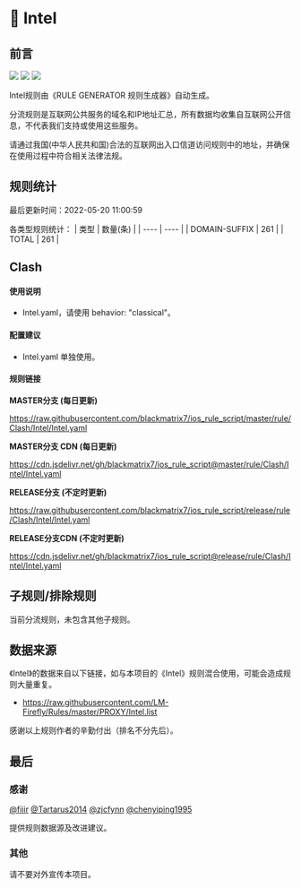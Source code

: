 # 🧸 Intel

## 前言

![](https://shields.io/badge/-移除重复规则-ff69b4) ![](https://shields.io/badge/-DOMAIN与DOMAIN--SUFFIX合并-green) ![](https://shields.io/badge/-IP--CIDR(6)合并-blueviolet) 

Intel规则由《RULE GENERATOR 规则生成器》自动生成。

分流规则是互联网公共服务的域名和IP地址汇总，所有数据均收集自互联网公开信息，不代表我们支持或使用这些服务。

请通过我国(中华人民共和国)合法的互联网出入口信道访问规则中的地址，并确保在使用过程中符合相关法律法规。

## 规则统计

最后更新时间：2022-05-20 11:00:59

各类型规则统计：
| 类型 | 数量(条)  | 
| ---- | ----  |
| DOMAIN-SUFFIX | 261  | 
| TOTAL | 261  | 


## Clash 

#### 使用说明
- Intel.yaml，请使用 behavior: "classical"。

#### 配置建议
- Intel.yaml 单独使用。

#### 规则链接
**MASTER分支 (每日更新)**

https://raw.githubusercontent.com/blackmatrix7/ios_rule_script/master/rule/Clash/Intel/Intel.yaml

**MASTER分支 CDN (每日更新)**

https://cdn.jsdelivr.net/gh/blackmatrix7/ios_rule_script@master/rule/Clash/Intel/Intel.yaml

**RELEASE分支 (不定时更新)**

https://raw.githubusercontent.com/blackmatrix7/ios_rule_script/release/rule/Clash/Intel/Intel.yaml

**RELEASE分支CDN (不定时更新)**

https://cdn.jsdelivr.net/gh/blackmatrix7/ios_rule_script@release/rule/Clash/Intel/Intel.yaml

## 子规则/排除规则


当前分流规则，未包含其他子规则。

## 数据来源

《Intel》的数据来自以下链接，如与本项目的《Intel》规则混合使用，可能会造成规则大量重复。

- https://raw.githubusercontent.com/LM-Firefly/Rules/master/PROXY/Intel.list


感谢以上规则作者的辛勤付出（排名不分先后）。

## 最后

### 感谢

[@fiiir](https://github.com/fiiir) [@Tartarus2014](https://github.com/Tartarus2014) [@zjcfynn](https://github.com/zjcfynn) [@chenyiping1995](https://github.com/chenyiping1995) 

提供规则数据源及改进建议。

### 其他

请不要对外宣传本项目。